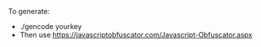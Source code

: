 To generate:
* ./gencode yourkey
* Then use https://javascriptobfuscator.com/Javascript-Obfuscator.aspx
